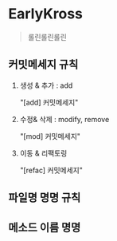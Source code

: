 # EarlyKross 

> 롤린롤린롤린



## 커밋메세지 규칙

1. 생성 & 추가 : add

   "[add] 커밋메세지"

2. 수정& 삭제 : modify, remove

   "[mod] 커밋메세지"

3. 이동 & 리팩토링

   "[refac] 커밋메세지"



## 파일명 명명 규칙





## 메소드 이름 명명


